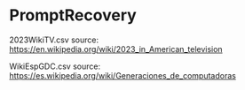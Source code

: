 # PromptRecovery

2023WikiTV.csv source: https://en.wikipedia.org/wiki/2023_in_American_television <p>
WikiEspGDC.csv source: https://es.wikipedia.org/wiki/Generaciones_de_computadoras
